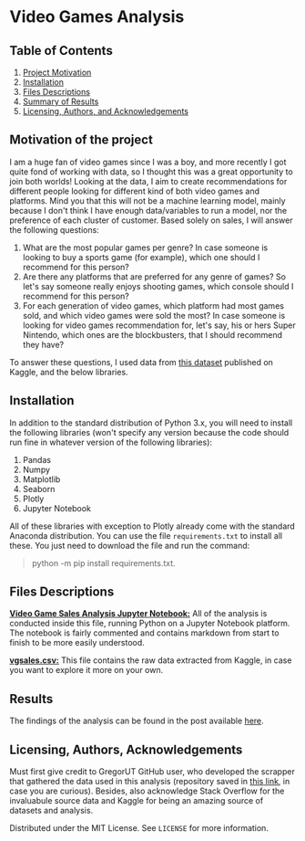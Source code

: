 # Video Games Analysis
## Table of Contents
1. [Project Motivation](#motivation)
2. [Installation](#install)
3. [Files Descriptions](#files)
4. [Summary of Results](#summ)
5. [Licensing, Authors, and Acknowledgements](#licensing)
## Motivation of the project <a name="motivation"></a>

I am a huge fan of video games since I was a boy, and more recently I got quite fond of working with data, so I thought this was a great opportunity to join both worlds!
Looking at the data, I aim to create recommendations for different people looking for different kind of both video games and platforms. Mind you that this will not be a machine learning model, mainly because I don't think I have enough data/variables to run a model, nor the preference of each cluster of customer.
Based solely on sales, I will answer the following questions:

1. What are the most popular games per genre? In case someone is looking to buy a sports game (for example), which one should I recommend for this person?
2. Are there any platforms that are preferred for any genre of games? So let's say someone really enjoys shooting games, which console should I recommend for this person?
3. For each generation of video games, which platform had most games sold, and which video games were sold the most? In case someone is looking for video games recommendation for, let's say, his or hers Super Nintendo, which ones are the blockbusters, that I should recommend they have?

To answer these questions, I used data from [this dataset](https://www.kaggle.com/gregorut/videogamesales) published on Kaggle, and the below libraries.

## Installation <a name="install"></a>

In addition to the standard distribution of Python 3.x, you will need to install the following libraries (won't specify any version because the code should run fine in whatever version of the following libraries):

1. Pandas
2. Numpy
3. Matplotlib
4. Seaborn
5. Plotly
6. Jupyter Notebook

All of these libraries with exception to Plotly already come with the standard Anaconda distribution.
You can use the file `requirements.txt` to install all these. You just need to download the file and run the command:
>python -m pip install requirements.txt.

## Files Descriptions <a name="files"></a>
<b><ins>Video Game Sales Analysis Jupyter Notebook:</ins></b> All of the analysis is conducted inside this file, running Python on a Jupyter Notebook platform. The notebook is fairly commented and contains markdown from start to finish to be more easily understood.

<b><ins>vgsales.csv:</ins></b> This file contains the raw data extracted from Kaggle, in case you want to explore it more on your own.

## Results <a name="summ">
The findings of the analysis can be found in the post available [here]().

## Licensing, Authors, Acknowledgements<a name="licensing"></a>

Must first give credit to GregorUT GitHub user, who developed the scrapper that gathered the data used in this analysis (repository saved in [this link](https://github.com/GregorUT/vgchartzScrape), in case you are curious). Besides, also acknowledge Stack Overflow for the invaluabule source data and Kaggle for being an amazing source of datasets and analysis.

Distributed under the MIT License. See `LICENSE` for more information.
